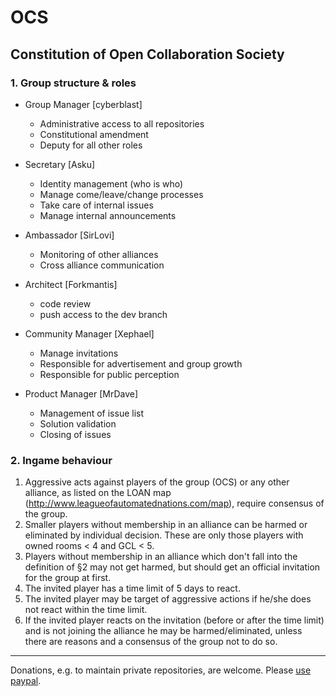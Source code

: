 # OCS
## Constitution of Open Collaboration Society

### 1. Group structure & roles

* Group Manager [cyberblast]
  * Administrative access to all repositories
  * Constitutional amendment
  * Deputy for all other roles  
  
* Secretary [Asku]
  * Identity management (who is who)
  * Manage come/leave/change processes
  * Take care of internal issues
  * Manage internal announcements
  
* Ambassador [SirLovi]
  * Monitoring of other alliances
  * Cross alliance communication
  
* Architect [Forkmantis]
  * code review
  * push access to the dev branch
  
* Community Manager [Xephael]
  * Manage invitations
  * Responsible for advertisement and group growth
  * Responsible for public perception
  
* Product Manager [MrDave]
  * Management of issue list
  * Solution validation
  * Closing of issues 
  


### 2. Ingame behaviour

1. Aggressive acts against players of the group (OCS) or any other alliance, as listed on the LOAN map (http://www.leagueofautomatednations.com/map), require consensus of the group. 
2. Smaller players without membership in an alliance can be harmed or eliminated by individual decision. These are only those players with owned rooms < 4 and GCL < 5.
3. Players without membership in an alliance which don't fall into the definition of §2 may not get harmed, but should get an official invitation for the group at first.  
  1. The invited player has a time limit of 5 days to react.
  2. The invited player may be target of aggressive actions if he/she does not react within the time limit.
  3. If the invited player reacts on the invitation (before or after the time limit) and is not joining the alliance he may be harmed/eliminated, unless there are reasons and a consensus of the group not to do so.



----------



Donations, e.g. to maintain private repositories, are welcome. 
Please [use paypal](https://www.paypal.me/rakowitz).
